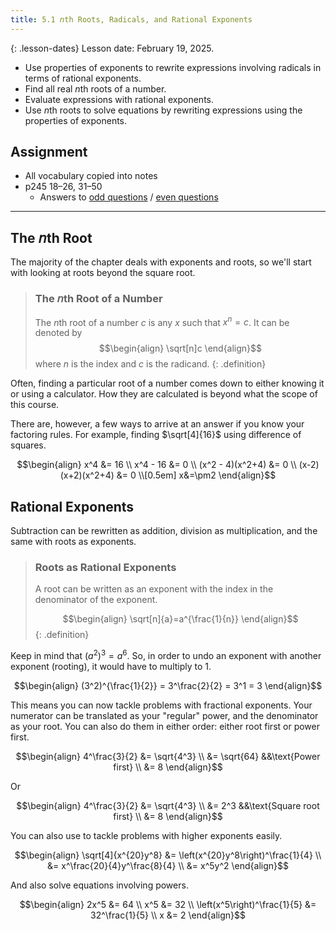 ```yaml
---
title: 5.1 𝘯th Roots, Radicals, and Rational Exponents
---
```


{: .lesson-dates}
Lesson date: February 19, 2025.

- Use properties of exponents to rewrite expressions involving radicals in terms of rational exponents.
- Find all real $n$th roots of a number.
- Evaluate expressions with rational exponents.
- Use $n$th roots to solve equations by rewriting expressions using the properties of exponents.

## Assignment

- All vocabulary copied into notes
- p245 18–26, 31–50
  - Answers to [odd questions]({{site.baseurl}}/misc/alg2-odd-answers.pdf) / [even questions]({{site.baseurl}}/misc/alg2-even-answers.pdf)

---

## The 𝘯th Root

The majority of the chapter deals with exponents and roots, so we'll start with looking at roots beyond the square root.

> ### The 𝘯th Root of a Number
>
> The $n$th root of a number $c$ is any $x$ such that $x^n=c$. It can be denoted by
> $$\begin{align}
> \sqrt[n]c
> \end{align}$$
> where $n$ is the index and $c$ is the radicand.
{: .definition}

Often, finding a particular root of a number comes down to either knowing it or using a calculator. How they are calculated is beyond what the scope of this course.

There are, however, a few ways to arrive at an answer if you know your factoring rules. For example, finding $\sqrt[4]{16}$ using difference of squares.

$$\begin{align}
x^4 &= 16 \\
x^4 - 16 &= 0  \\
(x^2 - 4)(x^2+4) &= 0 \\
(x-2)(x+2)(x^2+4) &= 0 \\[0.5em]
x&=\pm2
\end{align}$$

## Rational Exponents

Subtraction can be rewritten as addition, division as multiplication, and the same with roots as exponents.

> ### Roots as Rational Exponents
>
> A root can be written as an exponent with the index in the denominator of the exponent.
>
> $$\begin{align}
> \sqrt[n]{a}=a^{\frac{1}{n}}
> \end{align}$$
{: .definition}

Keep in mind that $(a^2)^3=a^6$. So, in order to undo an exponent with another exponent (rooting), it would have to multiply to 1.

$$\begin{align}
(3^2)^{\frac{1}{2}} = 3^\frac{2}{2} = 3^1 = 3
\end{align}$$

This means you can now tackle problems with fractional exponents. Your numerator can be translated as your "regular" power, and the denominator as your root. You can also do them in either order: either root first or power first.

$$\begin{align}
4^\frac{3}{2} &= \sqrt{4^3} \\
              &= \sqrt{64}        &&\text{Power first} \\
              &= 8
\end{align}$$

Or

$$\begin{align}
4^\frac{3}{2} &= \sqrt{4^3} \\
              &= 2^3        &&\text{Square root first} \\
              &= 8
\end{align}$$

You can also use to tackle problems with higher exponents easily.

$$\begin{align}
\sqrt[4]{x^{20}y^8} &= \left(x^{20}y^8\right)^\frac{1}{4} \\
                    &= x^\frac{20}{4}y^\frac{8}{4} \\
                    &= x^5y^2
\end{align}$$

And also solve equations involving powers.

$$\begin{align}
2x^5 &= 64 \\
 x^5 &= 32 \\
 \left(x^5\right)^\frac{1}{5} &= 32^\frac{1}{5} \\
 x &= 2
\end{align}$$
